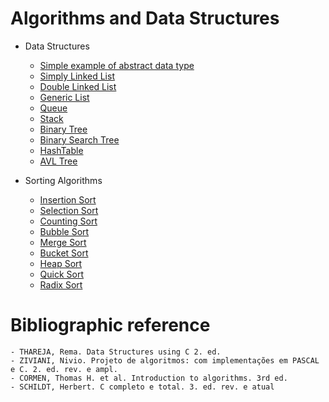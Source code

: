 # Algorithms and Data Structures

  - Data Structures
    - [Simple example of abstract data type](https://github.com/felipeganho/algorithms-and-data-structures/tree/master/Data%20Structures/Example%20TAD%20ContaBancaria)
    - [Simply Linked List](https://github.com/felipeganho/algorithms-and-data-structures/tree/master/Data%20Structures/Simply%20Linked%20List)
    - [Double Linked List](https://github.com/felipeganho/algorithms-and-data-structures/tree/master/Data%20Structures/Doubly%20Linked%20List)
    - [Generic List](https://github.com/felipeganho/algorithms-and-data-structures/tree/master/Data%20Structures/Generic%20List)
    - [Queue](https://github.com/felipeganho/algorithms-and-data-structures/tree/master/Data%20Structures/Queue)
    - [Stack](https://github.com/felipeganho/algorithms-and-data-structures/tree/master/Data%20Structures/Stack)
    - [Binary Tree](https://github.com/felipeganho/algorithms-and-data-structures/tree/master/Data%20Structures/Binary%20Tree)
    - [Binary Search Tree](https://github.com/felipeganho/algorithms-and-data-structures/tree/master/Data%20Structures/Binary%20Search%20Tree)
    - [HashTable](https://github.com/felipeganho/algorithms-and-data-structures/tree/master/Data%20Structures/Hashtable)
    - [AVL Tree](https://github.com/felipeganho/algorithms-and-data-structures/tree/master/Data%20Structures/AVL%20Tree)
    
  
  - Sorting Algorithms
	- [Insertion Sort](https://github.com/felipeganho/algorithms-and-data-structures/blob/master/Sorting%20Algorithms/Insertion%20Sort/insertionSort.c)
	- [Selection Sort](https://github.com/felipeganho/algorithms-and-data-structures/blob/master/Sorting%20Algorithms/Selection%20Sort/selectionSort.c)
	- [Counting Sort](https://github.com/felipeganho/algorithms-and-data-structures/blob/master/Sorting%20Algorithms/Counting%20Sort/countingSort.c)
	- [Bubble Sort](https://github.com/felipeganho/algorithms-and-data-structures/tree/master/Sorting%20Algorithms/Bubble%20Sort)
	- [Merge Sort](https://github.com/felipeganho/algorithms-and-data-structures/tree/master/Sorting%20Algorithms/Merge%20Sort)
	- [Bucket Sort](https://github.com/felipeganho/algorithms-and-data-structures/tree/master/Sorting%20Algorithms/Bucket%20Sort)
	- [Heap Sort](https://github.com/felipeganho/algorithms-and-data-structures/tree/master/Sorting%20Algorithms/Heap%20Sort)
	- [Quick Sort](https://github.com/felipeganho/algorithms-and-data-structures/tree/master/Sorting%20Algorithms/Quick%20Sort)
	- [Radix Sort](https://github.com/felipeganho/algorithms-and-data-structures/tree/master/Sorting%20Algorithms/Radix%20Sort)
	
# Bibliographic reference
	- THAREJA, Rema. Data Structures using C 2. ed.
	- ZIVIANI, Nivio. Projeto de algoritmos: com implementações em PASCAL e C. 2. ed. rev. e ampl. 
	- CORMEN, Thomas H. et al. Introduction to algorithms. 3rd ed.
	- SCHILDT, Herbert. C completo e total. 3. ed. rev. e atual
